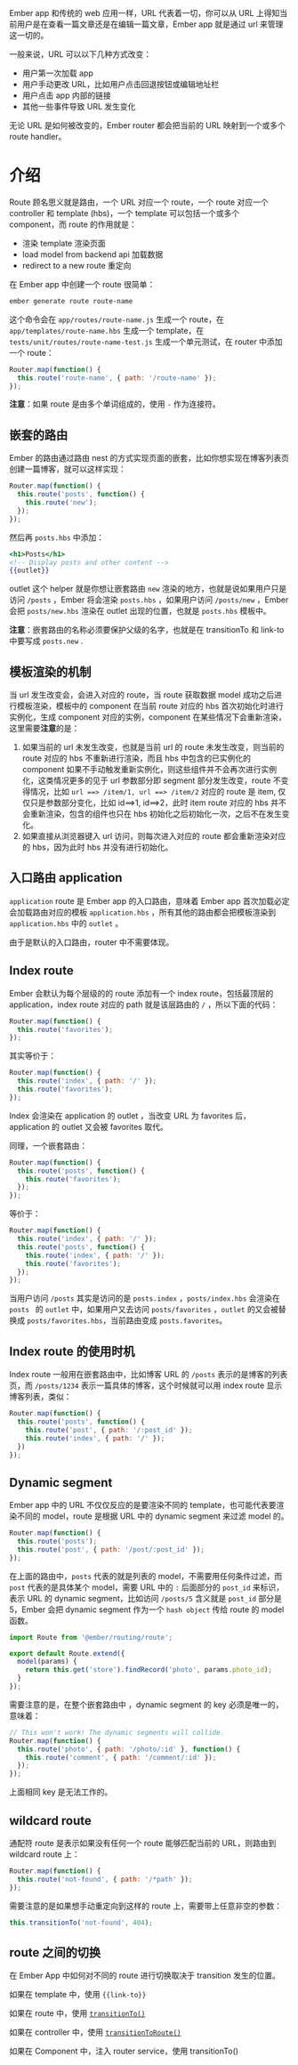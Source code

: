 Ember app 和传统的 web 应用一样，URL 代表着一切，你可以从 URL 上得知当前用户是在查看一篇文章还是在编辑一篇文章，Ember app 就是通过 url 来管理这一切的。

一般来说，URL 可以以下几种方式改变：

- 用户第一次加载 app
- 用户手动更改 URL，比如用户点击回退按钮或编辑地址栏
- 用户点击 app 内部的链接
- 其他一些事件导致 URL 发生变化

无论 URL 是如何被改变的，Ember router 都会把当前的 URL 映射到一个或多个 route handler。

# 介绍

Route 顾名思义就是路由，一个 URL 对应一个 route，一个 route 对应一个 controller 和 template (hbs)，一个 template 可以包括一个或多个 component，而 route 的作用就是：

- 渲染 template 渲染页面
- load model from backend api 加载数据
- redirect to a new route 重定向

在 Ember app 中创建一个 route 很简单：

```bash
ember generate route route-name
```

这个命令会在 `app/routes/route-name.js` 生成一个 route，在 `app/templates/route-name.hbs` 生成一个 template，在 `tests/unit/routes/route-name-test.js` 生成一个单元测试，在 router 中添加一个 route：

```js
Router.map(function() {
  this.route('route-name', { path: '/route-name' });
});
```

**注意**：如果 route 是由多个单词组成的，使用 `-` 作为连接符。 

## 嵌套的路由

Ember 的路由通过路由 nest 的方式实现页面的嵌套，比如你想实现在博客列表页创建一篇博客，就可以这样实现：

```javascript
Router.map(function() {
  this.route('posts', function() {
    this.route('new');
  });
});
```

然后再  `posts.hbs` 中添加：

```hbs
<h1>Posts</h1>
<!-- Display posts and other content -->
{{outlet}}
```

outlet 这个 helper 就是你想让嵌套路由 `new` 渲染的地方，也就是说如果用户只是访问 `/posts`  ，Ember 将会渲染 `posts.hbs` ，如果用户访问 `/posts/new` ，Ember 会把 `posts/new.hbs` 渲染在 outlet 出现的位置，也就是  `posts.hbs`  模板中。

**注意**：嵌套路由的名称必须要保护父级的名字，也就是在 transitionTo 和 link-to 中要写成 `posts.new` .



## 模板渲染的机制

当 url 发生改变会，会进入对应的 route，当 route 获取数据 model 成功之后进行模板渲染，模板中的 component 在当前 route 对应的 hbs 首次初始化时进行实例化，生成 component 对应的实例，component 在某些情况下会重新渲染，这里需要**注意**的是：

1. 如果当前的 url 未发生改变，也就是当前 url 的 route 未发生改变，则当前的 route 对应的 hbs 不重新进行渲染，而且 hbs 中包含的已实例化的 component 如果不手动触发重新实例化，则这些组件并不会再次进行实例化，这类情况更多的见于 url 参数部分即 segment 部分发生改变，route 不变得情况，比如 `url ==> /item/1, url ==> /item/2` 对应的 route 是 item, 仅仅只是参数部分变化，比如 id==>1, id==>2，此时 item route 对应的 hbs 并不会重新渲染，包含的组件也只在 hbs 初始化之后初始化一次，之后不在发生变化。
2. 如果直接从浏览器键入 url 访问，则每次进入对应的 route 都会重新渲染对应的 hbs，因为此时 hbs 并没有进行初始化。

## 入口路由 application

`application` route 是 Ember app 的入口路由，意味着 Ember app 首次加载必定会加载路由对应的模板 `application.hbs` ，所有其他的路由都会把模板渲染到 `application.hbs` 中的 `outlet` 。

由于是默认的入口路由，router 中不需要体现。

## Index route

Ember 会默认为每个层级的的 route 添加有一个 index route，包括最顶层的 application，index route 对应的 path 就是该层路由的 `/` ，所以下面的代码：

```javascript
Router.map(function() {
  this.route('favorites');
});
```

其实等价于：

```javascript
Router.map(function() {
  this.route('index', { path: '/' });
  this.route('favorites');
});
```

Index 会渲染在 application 的 outlet ，当改变 URL 为 favorites 后，application 的 outlet 又会被 favorites 取代。

同理，一个嵌套路由：

```javascript
Router.map(function() {
  this.route('posts', function() {
    this.route('favorites');
  });
});
```

等价于：

```javascript
Router.map(function() {
  this.route('index', { path: '/' });
  this.route('posts', function() {
    this.route('index', { path: '/' });
    this.route('favorites');
  });
});
```

当用户访问 `/posts`  其实是访问的是 `posts.index` ，`posts/index.hbs` 会渲染在 `posts ` 的 `outlet` 中，如果用户又去访问 `posts/favorites` ，`outlet` 的又会被替换成 `posts/favorites.hbs`，当前路由变成 `posts.favorites`。

## Index route 的使用时机

Index route 一般用在嵌套路由中，比如博客 URL 的 `/posts` 表示的是博客的列表页，而 `/posts/1234` 表示一篇具体的博客，这个时候就可以用 index route 显示博客列表，类似：

```javascript
Router.map(function() {
  this.route('posts', function() {
    this.route('post', { path: '/:post_id' });
    this.route('index', { path: '/' });
  })
});
```

## Dynamic segment

Ember app 中的 URL 不仅仅反应的是要渲染不同的 template，也可能代表要渲染不同的 model，route 是根据 URL 中的 dynamic segment 来过滤 model 的。

```javascript
Router.map(function() {
  this.route('posts');
  this.route('post', { path: '/post/:post_id' });
});
```

在上面的路由中，`posts` 代表的就是列表的 model，不需要用任何条件过滤，而 `post` 代表的是具体某个 model，需要 URL 中的 `:` 后面部分的 `post_id` 来标识，表示 URL 的 dynamic segment，比如访问 `/posts/5` 含义就是 `post_id` 部分是 5，Ember 会把 dynamic segment 作为一个 `hash object` 传给 route 的 model 函数。

```javascript
import Route from '@ember/routing/route';

export default Route.extend({
  model(params) {
    return this.get('store').findRecord('photo', params.photo_id);
  }
});
```

需要注意的是，在整个嵌套路由中 ，dynamic segment 的 key 必须是唯一的，意味着：

```javascript
// This won't work! The dynamic segments will collide.
Router.map(function() {
  this.route('photo', { path: '/photo/:id' }, function() {
    this.route('comment', { path: '/comment/:id' });
  });
});
```

上面相同 key 是无法工作的。

## wildcard route

通配符 route 是表示如果没有任何一个 route 能够匹配当前的 URL，则路由到 wildcard route 上：

```javascript
Router.map(function() {
  this.route('not-found', { path: '/*path' });
});
```

需要注意的是如果想手动重定向到这样的 route 上，需要带上任意非空的参数：

```javascript
this.transitionTo('not-found', 404);
```

## route 之间的切换

在 Ember App 中如何对不同的 route 进行切换取决于 transition 发生的位置。

如果在 template 中，使用 `{{link-to}}`

如果在 route 中，使用  [`transitionTo()`](https://emberjs.com/api/ember/release/classes/Route/methods/transitionTo?anchor=transitionTo)

如果在 controller 中，使用 [`transitionToRoute()`](https://emberjs.com/api/ember/release/classes/Controller/methods/transitionToRoute?anchor=transitionToRoute)

如果在 Component 中，注入 router service，使用 transitionTo()

